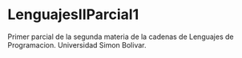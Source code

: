 # LenguajesIIParcial1
Primer parcial de la segunda materia de la cadenas de Lenguajes de Programacion. Universidad Simon Bolivar.
